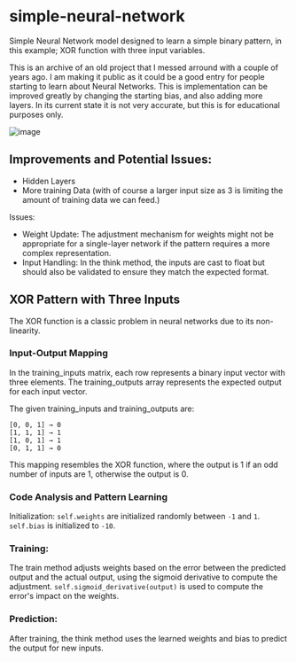 # simple-neural-network
Simple Neural Network model designed to learn a simple binary pattern, in this example; XOR function with three input variables.

This is an archive of an old project that I messed arround with a couple of years ago.
I am making it public as it could be a good entry for people starting to learn about Neural Networks.
This is implementation can be improved greatly by changing the starting bias, and also adding more layers.
In its current state it is not very accurate, but this is for educational purposes only.

![image](https://github.com/user-attachments/assets/72cff24d-6101-4ba8-9293-448df5f49bd4)


## Improvements and Potential Issues:
- Hidden Layers
- More training Data (with of course a larger input size as 3 is limiting the amount of training data we can feed.)

Issues:
- Weight Update: The adjustment mechanism for weights might not be appropriate for a single-layer network if the pattern requires a more complex representation.
- Input Handling: In the think method, the inputs are cast to float but should also be validated to ensure they match the expected format.

## XOR Pattern with Three Inputs
The XOR function is a classic problem in neural networks due to its non-linearity.

### Input-Output Mapping
In the training_inputs matrix, each row represents a binary input vector with three elements. The training_outputs array represents the expected output for each input vector.

The given training_inputs and training_outputs are:
```
[0, 0, 1] → 0
[1, 1, 1] → 1
[1, 0, 1] → 1
[0, 1, 1] → 0
```
This mapping resembles the XOR function, where the output is 1 if an odd number of inputs are 1, otherwise the output is 0.

### Code Analysis and Pattern Learning
Initialization:
`self.weights` are initialized randomly between `-1` and `1`.
`self.bias` is initialized to `-10`.

### Training:
The train method adjusts weights based on the error between the predicted output and the actual output, using the sigmoid derivative to compute the adjustment.
`self.sigmoid_derivative(output)` is used to compute the error's impact on the weights.

### Prediction:
After training, the think method uses the learned weights and bias to predict the output for new inputs.

